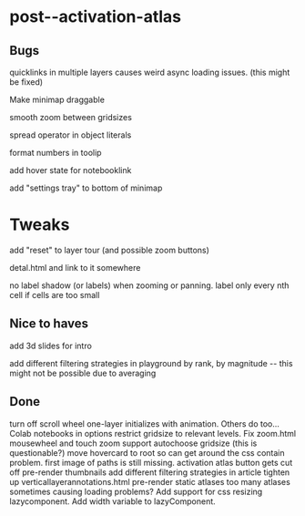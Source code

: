 # post--activation-atlas

## Bugs

quicklinks in multiple layers causes weird async loading issues. (this might be fixed)

Make minimap draggable

smooth zoom between gridsizes

spread operator in object literals

format numbers in toolip

add hover state for notebooklink

add "settings tray" to bottom of minimap

# Tweaks

add "reset" to layer tour (and possible zoom buttons)

detal.html and link to it somewhere

no label shadow (or labels) when zooming or panning.
label only every nth cell if cells are too small

## Nice to haves

add 3d slides for intro

add different filtering strategies in playground
by rank, by magnitude -- this might not be possible due to averaging

## Done
turn off scroll wheel
one-layer initializes with animation. Others do too...
Colab notebooks
in options restrict gridsize to relevant levels.
Fix zoom.html
mousewheel and touch zoom support
autochoose gridsize (this is questionable?)
move hovercard to root so can get around the css contain problem.
first image of paths is still missing.
activation atlas button gets cut off
pre-render thumbnails
add different filtering strategies in article
tighten up verticallayerannotations.html
pre-render static atlases
too many atlases sometimes causing loading problems?
Add support for css resizing lazycomponent.
Add width variable to lazyComponent.
